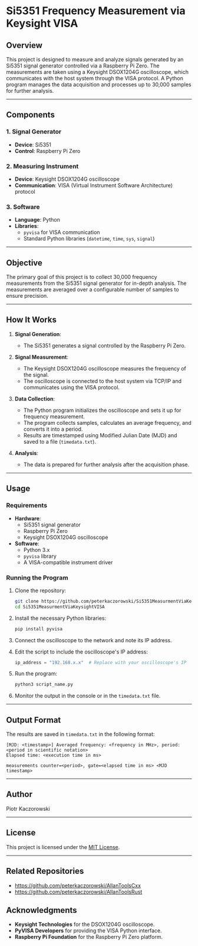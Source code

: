 # Si5351 Frequency Measurement via Keysight VISA

## Overview

This project is designed to measure and analyze signals generated by an Si5351 signal generator controlled via a Raspberry Pi Zero. The measurements are taken using a Keysight DSOX1204G oscilloscope, which communicates with the host system through the VISA protocol. A Python program manages the data acquisition and processes up to 30,000 samples for further analysis.

---

## Components

### 1. **Signal Generator**
   - **Device**: Si5351
   - **Control**: Raspberry Pi Zero

### 2. **Measuring Instrument**
   - **Device**: Keysight DSOX1204G oscilloscope
   - **Communication**: VISA (Virtual Instrument Software Architecture) protocol

### 3. **Software**
   - **Language**: Python
   - **Libraries**:
     - `pyvisa` for VISA communication
     - Standard Python libraries (`datetime`, `time`, `sys`, `signal`)

---

## Objective

The primary goal of this project is to collect 30,000 frequency measurements from the Si5351 signal generator for in-depth analysis. The measurements are averaged over a configurable number of samples to ensure precision.

---

## How It Works

1. **Signal Generation**:
   - The Si5351 generates a signal controlled by the Raspberry Pi Zero.

2. **Signal Measurement**:
   - The Keysight DSOX1204G oscilloscope measures the frequency of the signal.
   - The oscilloscope is connected to the host system via TCP/IP and communicates using the VISA protocol.

3. **Data Collection**:
   - The Python program initializes the oscilloscope and sets it up for frequency measurement.
   - The program collects samples, calculates an average frequency, and converts it into a period.
   - Results are timestamped using Modified Julian Date (MJD) and saved to a file (`timedata.txt`).

4. **Analysis**:
   - The data is prepared for further analysis after the acquisition phase.

---

## Usage

### Requirements

- **Hardware**:
  - Si5351 signal generator
  - Raspberry Pi Zero
  - Keysight DSOX1204G oscilloscope
- **Software**:
  - Python 3.x
  - `pyvisa` library
  - A VISA-compatible instrument driver

### Running the Program

1. Clone the repository:
   ```bash
   git clone https://github.com/peterkaczorowski/Si5351MeasurmentViaKeysightVISA
   cd Si5351MeasurmentViaKeysightVISA
   ```

2. Install the necessary Python libraries:
   ```bash
   pip install pyvisa
   ```

3. Connect the oscilloscope to the network and note its IP address.

4. Edit the script to include the oscilloscope's IP address:
   ```python
   ip_address = "192.168.x.x"  # Replace with your oscilloscope's IP
   ```

5. Run the program:
   ```bash
   python3 script_name.py
   ```

6. Monitor the output in the console or in the `timedata.txt` file.

---

## Output Format

The results are saved in `timedata.txt` in the following format:

```
[MJD: <timestamp>] Averaged frequency: <frequency in MHz>, period: <period in scientific notation>
Elapsed time: <execution time in ms>

measurements counter=<period>, gate=<elapsed time in ms> <MJD timestamp>
```

---

## Author

Piotr Kaczorowski

---

## License

This project is licensed under the [MIT License](LICENSE).

---

## Related Repositories

- https://github.com/peterkaczorowski/AllanToolsCxx
- https://github.com/peterkaczorowski/AllanToolsRust

## Acknowledgments

- **Keysight Technologies** for the DSOX1204G oscilloscope.
- **PyVISA Developers** for providing the VISA Python interface.
- **Raspberry Pi Foundation** for the Raspberry Pi Zero platform.



